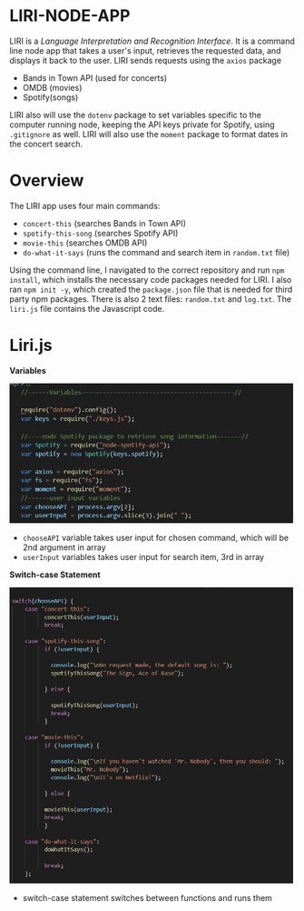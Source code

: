 # LIRI-NODE-APP

LIRI is a *Language Interpretation and Recognition Interface*.  It is a command line node app that takes a user's input, retrieves the requested data, and displays it back to the user.  LIRI sends requests using the ```axios``` package

* Bands in Town API (used for concerts)
* OMDB (movies)
* Spotify(songs)  

LIRI also will use the ```dotenv``` package to set variables specific to the computer running node, keeping the API keys private for Spotify, using ```.gitignore``` as well.  LIRI will also use the ```moment``` package to format dates in the concert search.

# Overview

The LIRI app uses four main commands: 

* ```concert-this``` (searches Bands in Town API)
* ```spotify-this-song``` (searches Spotify API)
* ```movie-this``` (searches OMDB API)
* ```do-what-it-says``` (runs the command and search item in ```random.txt``` file)

Using the command line, I navigated to the correct repository and run ```npm install```, which installs the necessary code packages needed for LIRI.  I also ran ```npm init -y```, which created the ```package.json``` file that is needed for third party npm packages.  There is also 2 text files: ```random.txt``` and ```log.txt```.  The ```liri.js``` file contains the Javascript code. 

# Liri.js

**Variables**

<img src="screenshots/SShotVariables.png" width = 500>

* ```chooseAPI``` variable takes user input for chosen command, which will be 2nd argument in array
* ```userInput``` variables takes user input for search item, 3rd in array

**Switch-case Statement**

<img src="screenshots/SShotSwitchStatements.png" width=500>

* switch-case statement switches between functions and runs them









